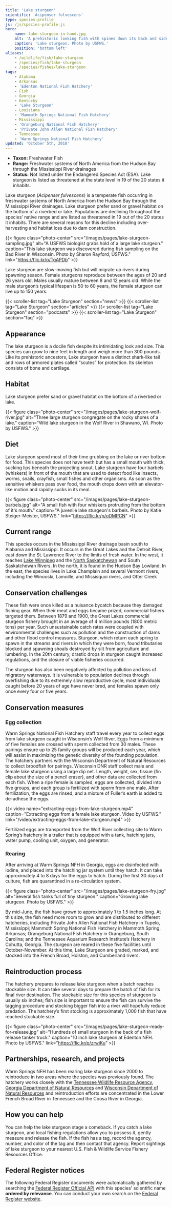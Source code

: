 ```yaml
---
title: 'Lake sturgeon'
scientific: 'Acipenser fulvescens'
type: species-profile
js: /js/species-profile.js
hero:
    name: lake-sturgeon-in-hand.jpg
    alt: 'A prehistoric looking fish with spines down its back and sides.'
    caption: 'Lake sturgeon. Photo by USFWS.'
    position: 'bottom left'
aliases:
    - /wildlife/fish/lake-sturgeon
    - /species/fish/lake-sturgeon
    - /species/fishes/lake-sturgeon
tags:
    - Alabama
    - Arkansas
    - 'Edenton National Fish Hatchery'
    - Fish
    - Georgia
    - Kentucky
    - 'Lake Sturgeon'
    - Louisiana
    - 'Mammoth Springs National Fish Hatchery'
    - Mississippi
    - 'Orangeburg National Fish Hatchery'
    - 'Private John Allen National Fish Hatchery'
    - Tennessee
    - 'Warm Springs National Fish Hatchery'
updated: 'October 5th, 2018'
---
```


- **Taxon:** Freshwater Fish
- **Range:** Freshwater systems of North America from the Hudson Bay through the Mississippi River drainages
- **Status:** Not listed under the Endangered Species Act (ESA). Lake sturgeon is listed as threatened at the state level in 19 of the 20 states it inhabits.

Lake sturgeon (_Acipenser fulvescens_) is a temperate fish occurring in freshwater systems of North America from the Hudson Bay through the Mississippi River drainages. Lake sturgeon prefer sand or gravel habitat on the bottom of a riverbed or lake. Populations are declining throughout the species’ native range and are listed as threatened in 19 out of the 20 states it inhabits. There are several reasons for this decline including over-harvesting and habitat loss due to dam construction.

{{< figure class="photo-center" src="/images/pages/lake-sturgeon-sampling.jpg" alt="A USFWS biologist grabs hold of a large lake sturgeon." caption="This lake sturgeon was discovered during fish sampling on the Bad River in Wisconsin. Photo by Sharon Rayford, USFWS." link="https://flic.kr/p/TqAPDb" >}}

Lake sturgeon are slow-moving fish but will migrate up rivers during spawning season. Female sturgeons reproduce between the ages of 20 and 26 years old. Males usually mature between 8 and 12 years old. While the male sturgeon’s typical lifespan is 50 to 60 years, the female sturgeon can live up to 150 years.

{{< scroller-list tag="Lake Sturgeon" section="news" >}}
{{< scroller-list tag="Lake Sturgeon" section="articles" >}}
{{< scroller-list tag="Lake Sturgeon" section="podcasts" >}}
{{< scroller-list tag="Lake Sturgeon" section="faq" >}}

## Appearance

The lake sturgeon is a docile fish despite its intimidating look and size. This species can grow to nine feet in length and weigh more than 300 pounds. Like its prehistoric ancestors, Lake sturgeon have a distinct shark-like tail and rows of armored plates called “scutes” for protection. Its skeleton consists of bone and cartilage.

## Habitat

Lake sturgeon prefer sand or gravel habitat on the bottom of a riverbed or lake.

{{< figure class="photo-center" src="/images/pages/lake-sturgeon-wolf-river.jpg" alt="Three large sturgeon congregate on the rocky shores of a lake." caption="Wild lake sturgeon in the Wolf River in Shawano, WI. Photo by USFWS." >}}

## Diet

Lake sturgeon spend most of their time grubbing on the lake or river bottom for food. This species does not have teeth but has a small mouth with thick, sucking lips beneath the projecting snout. Lake sturgeon have four barbels (whiskers) in front of the mouth that are used to detect food like insects, worms, snails, crayfish, small fishes and other organisms. As soon as the sensitive whiskers pass over food, the mouth drops down with an elevator-like motion and rapidly sucks in its meal.

{{< figure class="photo-center" src="/images/pages/lake-sturgeon-barbels.jpg" alt="A small fish with four whiskers protruding from the bottom of it's mouth." caption="A juvenile lake sturgeon's barbels. Photo by Katie Steiger-Meister, USFWS." link="https://flic.kr/p/oDMPCN" >}}

## Current range

This species occurs in the Mississippi River drainage basin south to Alabama and Mississippi. It occurs in the Great Lakes and the Detroit River, east down the St. Lawrence River to the limits of fresh water. In the west, it reaches [Lake Winnipeg](https://en.wikipedia.org/wiki/Lake_Winnipeg) and the [North Saskatchewan](https://en.wikipedia.org/wiki/North_Saskatchewan) and South Saskatchewan Rivers. In the north, it is found in the Hudson Bay Lowland. In the east, the species lives in Lake Champlain and several Vermont rivers, including the Winooski, Lamoille, and Missisquoi rivers, and Otter Creek

## Conservation challenges

These fish were once killed as a nuisance bycatch because they damaged fishing gear. When their meat and eggs became prized, commercial fishers targeted them. Between 1879 and 1900, the Great Lakes commercial sturgeon fishery brought in an average of 4 million pounds (1800 metric tons) per year. Such unsustainable catch rates were coupled with environmental challenges such as pollution and the construction of dams and other flood control measures. Sturgeon, which return each spring to spawn in the streams and rivers in which they were born, found tributaries blocked and spawning shoals destroyed by silt from agriculture and lumbering. In the 20th century, drastic drops in sturgeon caught increased regulations, and the closure of viable fisheries occurred.

The sturgeon has also been negatively affected by pollution and loss of migratory waterways. It is vulnerable to population declines through overfishing due to its extremely slow reproductive cycle; most individuals caught before 20 years of age have never bred, and females spawn only once every four or five years.

## Conservation measures

### Egg collection

Warm Springs National Fish Hatchery staff travel every year to collect eggs from lake sturgeon caught in Wisconsin’s Wolf River. Eggs from a minimum of five females are crossed with sperm collected from 30 males. These pairings ensure up to 25 family groups will be produced each year, which will assist in maximizing the genetic diversity of the founding population. The hatchery partners with the Wisconsin Department of Natural Resources to collect broodfish for pairings. Wisconsin DNR staff collect male and female lake sturgeon using a large dip net. Length, weight, sex, tissue (fin clip about the size of a pencil eraser), and other data are collected from each fish. When a ripe female is sampled, eggs are collected, divided into five groups, and each group is fertilized with sperm from one male. After fertilization, the eggs are rinsed, and a mixture of Fuller’s earth is added to de-adhese the eggs.

{{< video name="extracting-eggs-from-lake-sturgeon.mp4" caption="Extracting eggs from a female lake sturgeon. Video by USFWS." link="/video/extracting-eggs-from-lake-sturgeon.mp4" >}}

Fertilized eggs are transported from the Wolf River collecting site to Warm Spring’s hatchery in a trailer that is equipped with a tank, hatching jars, water pump, cooling unit, oxygen, and generator.

### Rearing

After arriving at Warm Springs NFH in Georgia, eggs are disinfected with iodine, and placed into the hatching jar system until they hatch. It can take approximately 4 to 8 days for the eggs to hatch. During the first 30 days of culture, fish are quarantined in a re-circulation system.

{{< figure class="photo-center" src="/images/pages/lake-sturgeon-fry.jpg" alt="Several fish tanks full of tiny sturgeon." caption="Growing lake sturgeon. Photo by USFWS." >}}

By mid-June, the fish have grown to approximately 1 to 1.5 inches long. At this size, the fish need more room to grow and are distributed to different hatcheries, including Private John Allen National Fish Hatchery in Tupelo, Mississippi; Mammoth Spring National Fish Hatchery in Mammoth Spring, Arkansas; Orangeburg National Fish Hatchery in Orangeburg, South Carolina; and the Tennessee Aquarium Research Institute’s Hatchery in Cohutta, Georgia. The sturgeon are reared in these five facilities until October-November.  At this time, Lake Sturgeon are graded, marked, and stocked into the French Broad, Holston, and Cumberland rivers.

## Reintroduction process

The hatchery prepares to release lake sturgeon when a batch reaches stockable size. It can take several days to prepare the batch of fish for its final river destination. The stockable size for this species of sturgeon is usually six inches; fish size is important to ensure the fish can survive the tagging procedure and stocking bigger fish into a river will hopefully reduce predation. The hatchery’s first stocking is approximately 1,000 fish that have reached stockable size.

{{< figure class="photo-center" src="/images/pages/lake-sturgeon-ready-for-release.jpg" alt="Hundreds of small sturgeon in the back of a fish release tanker truck." caption="10 inch lake sturgeon at Edenton NFH. Photo by USFWS." link="https://flic.kr/p/zrwiKu" >}}

## Partnerships, research, and projects

Warm Springs NFH has been rearing lake sturgeon since 2000 to reintroduce in two areas where the species was previously found. The hatchery works closely with the [Tennessee Wildlife Resource Agency](http://www.state.tn.us/twra), [Georgia Department of Natural Resources](http://www.gadnr.org/) and [Wisconsin Department of Natural Resources](http://www.dnr.state.wi.us) and reintroduction efforts are concentrated in the Lower French Broad River in Tennessee and the Coosa River in Georgia.

## How you can help

You can help the lake sturgeon stage a comeback. If you catch a lake sturgeon, and local fishing regulations allow you to possess it, gently measure and release the fish. If the fish has a tag, record the agency, number, and color of the tag and then contact that agency. Report sightings of lake sturgeon to your nearest U.S. Fish & Wildlife Service Fishery Resources Office.

## Federal Register notices

The following Federal Register documents were automatically gathered by searching the [Federal Register Official API](https://www.federalregister.gov/blog/learn/developers) with this species' scientific name **ordered by relevance**. You can conduct your own search on the [Federal Register website](https://www.federalregister.gov/articles/search).
